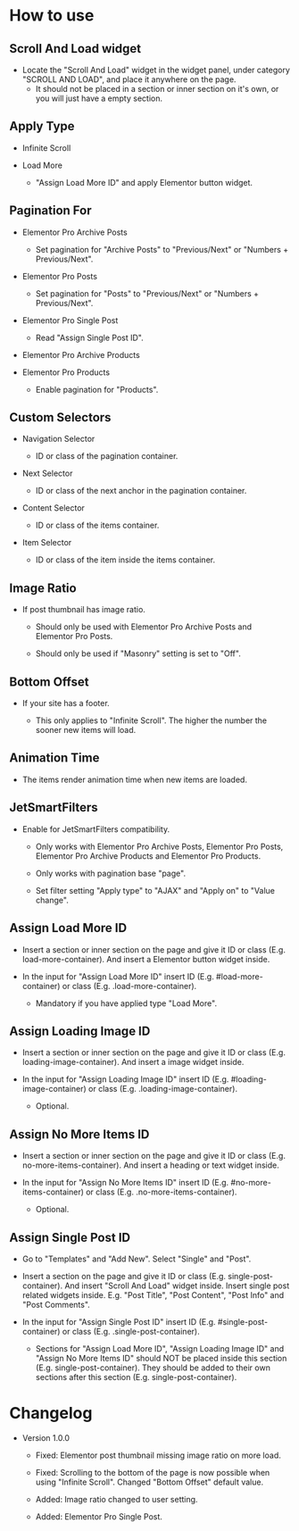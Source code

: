 # How to use

## Scroll And Load widget

- Locate the "Scroll And Load" widget in the widget panel, under category "SCROLL AND LOAD", and place it anywhere on the page.
  * It should not be placed in a section or inner section on it's own, or you will just have a empty section.

## Apply Type 

- Infinite Scroll

- Load More

  * "Assign Load More ID" and apply Elementor button widget.
  
## Pagination For

- Elementor Pro Archive Posts

  * Set pagination for "Archive Posts" to "Previous/Next" or "Numbers + Previous/Next".
  
- Elementor Pro Posts

  * Set pagination for "Posts" to "Previous/Next" or "Numbers + Previous/Next".
  
- Elementor Pro Single Post

  * Read "Assign Single Post ID".
  
- Elementor Pro Archive Products
  
- Elementor Pro Products

  * Enable pagination for "Products".
	
## Custom Selectors

- Navigation Selector

  * ID or class of the pagination container.
  
- Next Selector

  * ID or class of the next anchor in the pagination container.
  
- Content Selector

  * ID or class of the items container.
  
- Item Selector

  * ID or class of the item inside the items container.
  
## Image Ratio

- If post thumbnail has image ratio.

  * Should only be used with Elementor Pro Archive Posts and Elementor Pro Posts.
  
  * Should only be used if "Masonry" setting is set to "Off".
     
## Bottom Offset

- If your site has a footer.

  * This only applies to "Infinite Scroll". The higher the number the sooner new items will load. 
   
## Animation Time

- The items render animation time when new items are loaded.

## JetSmartFilters

- Enable for JetSmartFilters compatibility.

  * Only works with Elementor Pro Archive Posts, Elementor Pro Posts, Elementor Pro Archive Products and Elementor Pro Products.
  
  * Only works with pagination base "page".
  
  * Set filter setting "Apply type" to "AJAX" and "Apply on" to "Value change".
   
## Assign Load More ID

- Insert a section or inner section on the page and give it ID or class (E.g. load-more-container). And insert a Elementor button widget inside.

- In the input for "Assign Load More ID" insert ID (E.g. #load-more-container) or class (E.g. .load-more-container).

  * Mandatory if you have applied type "Load More".
   
## Assign Loading Image ID

- Insert a section or inner section on the page and give it ID or class (E.g. loading-image-container). And insert a image widget inside.

- In the input for "Assign Loading Image ID" insert ID (E.g. #loading-image-container) or class (E.g. .loading-image-container).

  * Optional.
   
## Assign No More Items ID

- Insert a section or inner section on the page and give it ID or class (E.g. no-more-items-container). And insert a heading or text widget inside.

- In the input for "Assign No More Items ID" insert ID (E.g. #no-more-items-container) or class (E.g. .no-more-items-container).

  * Optional.
  
## Assign Single Post ID

- Go to "Templates" and "Add New". Select "Single" and "Post".

- Insert a section on the page and give it ID or class (E.g. single-post-container). And insert "Scroll And Load" widget inside. Insert single post related widgets inside. E.g. "Post Title", "Post Content", "Post Info" and "Post Comments".

- In the input for "Assign Single Post ID" insert ID (E.g. #single-post-container) or class (E.g. .single-post-container).

  * Sections for "Assign Load More ID", "Assign Loading Image ID" and "Assign No More Items ID" should NOT be placed inside this section (E.g. single-post-container). They should be added to their own sections after this section (E.g. single-post-container).

# Changelog

- Version 1.0.0

  * Fixed: Elementor post thumbnail missing image ratio on more load.
  
  * Fixed: Scrolling to the bottom of the page is now possible when using "Infinite Scroll". Changed "Bottom Offset" default value.
  
  * Added: Image ratio changed to user setting.
  
  * Added: Elementor Pro Single Post.
